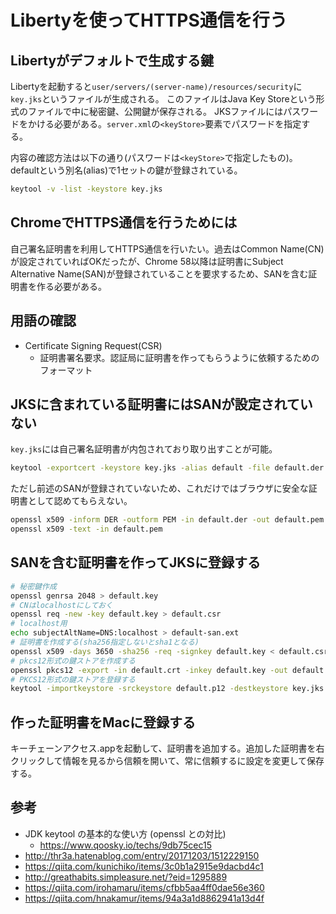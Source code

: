 # Libertyを使ってHTTPS通信を行う

## Libertyがデフォルトで生成する鍵

Libertyを起動すると`user/servers/(server-name)/resources/security`に`key.jks`というファイルが生成される。
このファイルはJava Key Storeという形式のファイルで中に秘密鍵、公開鍵が保存される。
JKSファイルにはパスワードをかける必要がある。`server.xml`の`<keyStore>`要素でパスワードを指定する。

内容の確認方法は以下の通り(パスワードは`<keyStore>`で指定したもの)。defaultという別名(alias)で1セットの鍵が登録されている。
```bash
keytool -v -list -keystore key.jks
```

## ChromeでHTTPS通信を行うためには

自己署名証明書を利用してHTTPS通信を行いたい。過去はCommon Name(CN)が設定されていればOKだったが、Chrome 58以降は証明書にSubject Alternative Name(SAN)が登録されていることを要求するため、SANを含む証明書を作る必要がある。

## 用語の確認

- Certificate Signing Request(CSR)
  - 証明書署名要求。認証局に証明書を作ってもらうように依頼するためのフォーマット

## JKSに含まれている証明書にはSANが設定されていない

`key.jks`には自己署名証明書が内包されており取り出すことが可能。

```bash
keytool -exportcert -keystore key.jks -alias default -file default.der
```

ただし前述のSANが登録されていないため、これだけではブラウザに安全な証明書として認めてもらえない。

```bash
openssl x509 -inform DER -outform PEM -in default.der -out default.pem
openssl x509 -text -in default.pem
```

## SANを含む証明書を作ってJKSに登録する

```bash
# 秘密鍵作成
openssl genrsa 2048 > default.key
# CNはlocalhostにしておく
openssl req -new -key default.key > default.csr 
# localhost用
echo subjectAltName=DNS:localhost > default-san.ext 
# 証明書を作成する(sha256指定しないとsha1となる)
openssl x509 -days 3650 -sha256 -req -signkey default.key < default.csr > default.crt -extfile default-san.ext
# pkcs12形式の鍵ストアを作成する
openssl pkcs12 -export -in default.crt -inkey default.key -out default.p12 -name default
# PKCS12形式の鍵ストアを登録する
keytool -importkeystore -srckeystore default.p12 -destkeystore key.jks -srcstoretype pkcs12 -deststoretype jks -deststoretype jks -destalias default -alias default
```

## 作った証明書をMacに登録する

キーチェーンアクセス.appを起動して、証明書を追加する。追加した証明書を右クリックして情報を見るから信頼を開いて、常に信頼するに設定を変更して保存する。

## 参考
- JDK keytool の基本的な使い方 (openssl との対比)
  - https://www.qoosky.io/techs/9db75cec15
- http://thr3a.hatenablog.com/entry/20171203/1512229150
- https://qiita.com/kunichiko/items/3c0b1a2915e9dacbd4c1
- http://greathabits.simpleasure.net/?eid=1295889
- https://qiita.com/irohamaru/items/cfbb5aa4ff0dae56e360
- https://qiita.com/hnakamur/items/94a3a1d8862941a13d4f
